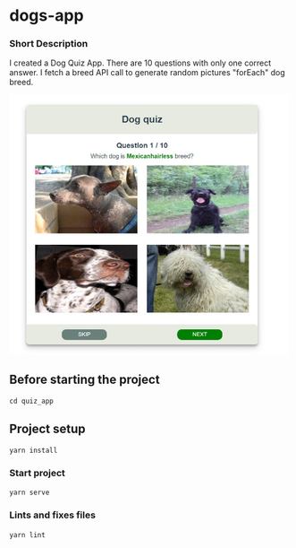 # dogs-app

### Short Description

I created a Dog Quiz App. There are 10 questions with only one correct answer. I fetch a breed API call to generate random pictures "forEach" dog breed. 

<img src="quiz_app/src/assets/App.jpg" width="500px"/>

## Before starting the project

```
cd quiz_app
```

## Project setup

```
yarn install
```

### Start project

```
yarn serve 
```

### Lints and fixes files

```
yarn lint
```
